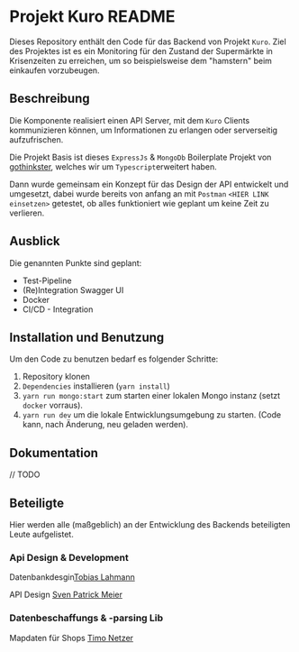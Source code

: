 # Projekt Kuro README

Dieses Repository enthält den Code für das Backend von Projekt `Kuro`.
Ziel des Projektes ist es ein Monitoring für den Zustand der Supermärkte in Krisenzeiten zu erreichen, um so beispielsweise dem "hamstern" beim einkaufen vorzubeugen.

## Beschreibung

Die Komponente realisiert einen API Server, mit dem `Kuro` Clients kommunizieren können, um Informationen zu erlangen oder serverseitig aufzufrischen.

Die Projekt Basis ist dieses `ExpressJs` & `MongoDb` Boilerplate Projekt von [gothinkster](./GoThinkster.md), welches wir um `Typescript`erweitert haben.

Dann wurde gemeinsam ein Konzept für das Design der API entwickelt und umgesetzt, dabei wurde bereits von anfang an mit `Postman` `<HIER LINK einsetzen>` getestet, ob alles funktioniert wie geplant um keine Zeit zu verlieren.

## Ausblick

Die genannten Punkte sind geplant:

* Test-Pipeline
* (Re)Integration Swagger UI
* Docker
* CI/CD - Integration

## Installation und Benutzung

Um den Code zu benutzen bedarf es folgender Schritte:

1. Repository klonen
2. `Dependencies` installieren (`yarn install`)
3. `yarn run mongo:start` zum starten einer lokalen Mongo instanz (setzt `docker` vorraus).
4. `yarn run dev` um die lokale Entwicklungsumgebung zu starten. (Code kann, nach Änderung, neu geladen werden).

## Dokumentation

// TODO

## Beteiligte

Hier werden alle (maßgeblich) an der Entwicklung des Backends beteiligten Leute aufgelistet.

### Api Design & Development

Datenbankdesgin[Tobias Lahmann](https://github.com/tlahmann)

API Design [Sven Patrick Meier](https://github.com/svenpatrickmeier)

### Datenbeschaffungs & -parsing Lib

Mapdaten für Shops [Timo Netzer](https://github.com/exodiquas)
